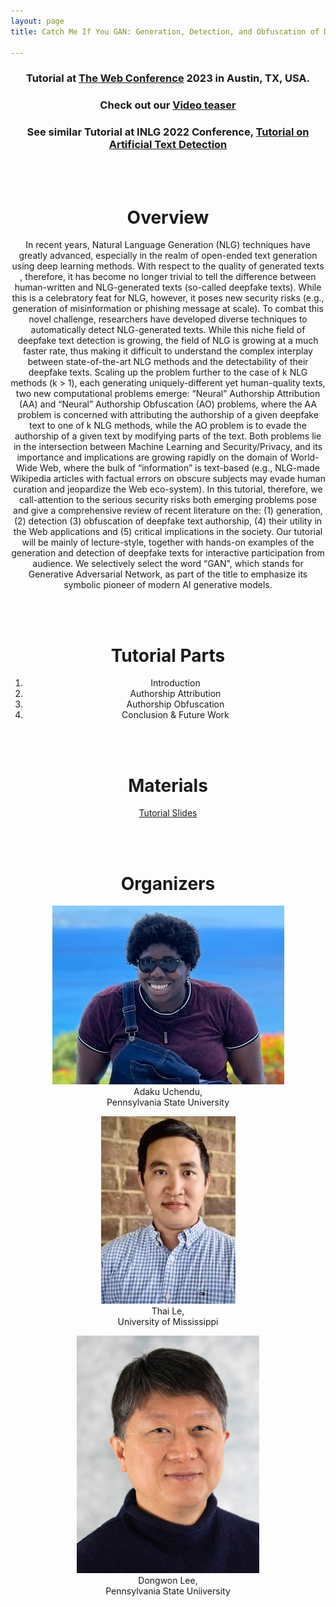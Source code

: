 ```yaml
---
layout: page
title: Catch Me If You GAN: Generation, Detection, and Obfuscation of Deepfake Texts 

---
```

<div align="center">

### Tutorial at [The Web Conference](https://www2023.thewebconf.org/) 2023 in Austin, TX, USA. <br> ### 
  ### Check out our [Video teaser](https://www.youtube.com/watch?v=oS0KR7IdLe0&ab_channel=JilieZeng) <br> ###
  ### See similar Tutorial at INLG 2022 Conference, [Tutorial on Artificial Text Detection](https://artificial-text-detection.github.io/)

  <br>
  <br>

# Overview #  
In recent years, Natural Language Generation (NLG) techniques have greatly advanced, especially in the realm of open-ended text generation using deep learning methods. With respect to the quality of generated texts , therefore, it has become no longer trivial to tell the difference between human-written and NLG-generated texts (so-called deepfake texts). While this is a celebratory feat for NLG, however, it poses new security risks (e.g., generation of misinformation or phishing message at scale). To combat this novel challenge, researchers have developed diverse techniques to automatically detect NLG-generated texts. While this niche field of deepfake text detection is growing, the field of NLG is growing at a much faster rate, thus making it difficult to understand the complex interplay between state-of-the-art NLG methods and the detectability of their deepfake texts. Scaling up the problem further to the case of k NLG methods (k > 1), each generating uniquely-different yet human-quality texts, two new computational problems emerge: “Neural” Authorship Attribution (AA) and “Neural” Authorship Obfuscation (AO) problems, where the AA problem is concerned with attributing the authorship of a given deepfake text to one of k NLG methods, while the AO problem is to evade the authorship of a given text by modifying parts of the text. Both problems lie in the intersection between Machine Learning and Security/Privacy, and its importance and implications are growing rapidly on the domain of World-Wide Web, where the bulk of “information” is text-based (e.g., NLG-made Wikipedia articles with factual errors on obscure subjects may evade human curation and jeopardize the Web eco-system). In this tutorial, therefore, we call-attention to the serious security risks both emerging problems pose and give a comprehensive review of recent literature on the: (1) generation, (2) detection (3) obfuscation of deepfake text authorship, (4) their utility in the Web applications and (5) critical implications in the society. Our tutorial will be mainly of lecture-style, together with hands-on examples of the generation and detection of deepfake texts for interactive participation from audience. We selectively select the word “GAN", which stands for Generative Adversarial Network, as part of the title to emphasize its symbolic pioneer of modern AI generative models.


  <br>
  <br>
  
  
# Tutorial Parts #
  1. Introduction
  2. Authorship Attribution
  3. Authorship Obfuscation
  4. Conclusion & Future Work
  
  <br>
  <br>
  
# Materials #
  [Tutorial Slides]() <br>
  
  <br>
  <br>
  
  
# Organizers #

![image](img/adaku.jpeg "Adaku Uchendu") <br>
Adaku Uchendu, <br>
Pennsylvania State University

![image](img/ThaiLe.png "Thai Le") <br>
Thai Le, <br>
University of Mississippi <br>

![image](img/dongwon.png "Dongwon Lee") <br>
Dongwon Lee, <br>
Pennsylvania State Uniiversity <br>

<!-- ---
<img src="img/adaku.jpeg" alt= “” width="300" height="230" title="Adaku Uchendu"> 
<img src="img/ThaiLe.png" alt= “”  title="Thai Le"> 
<img src="img/dongwon.png" alt= “” width="170" height="230" title="Dongwon Lee">
 -->
 
</div>

